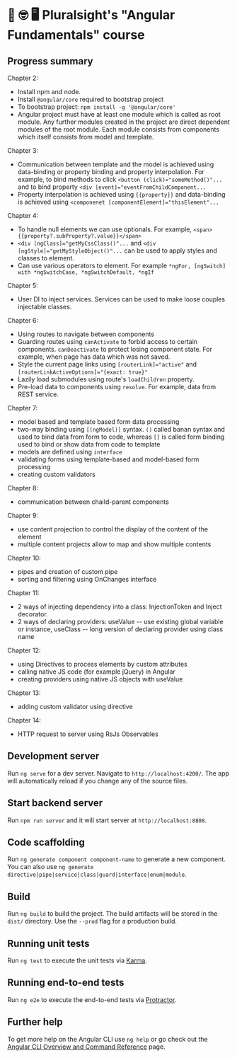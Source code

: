 # 📖 🤓 🖥 Pluralsight's "Angular Fundamentals" course 

## Progress summary
Chapter 2:
  * Install npm and node.
  * Install `@angular/core` required to bootstrap project
  * To bootstrap project: `npm install -g '@angular/core'`
  * Angular project must have at least one module which is called as root module. Any further modules created in the project are direct dependent modules of the root module. Each module consists from components 
    which itself consists from model and template.

Chapter 3:
  * Communication between template and the model is achieved using data-binding or property binding and property interpolation. For example, to bind methods to click `<button (click)="someMethod()"...` and 
    to bind property `<div [event]="eventFromChildComponent...`
  * Property interpolation is achieved using `{{property}}` and data-binding is achieved using `<componenet [componentElement]="thisElement"...`

Chapter 4:
  * To handle null elements we can use optionals. For example, `<span>{{property?.subProperty?.value}}</span>`
  * `<div [ngClass]="getMyCssClass()"...` and `<div [ngStyle]="getMyStyleObject()"...` can be used to apply styles and classes to element.
  * Can use various operators to element. For example `*ngFor, [ngSwitch] with *ngSwitchCase, *ngSwitchDefault, *ngIf`

Chapter 5:
  * User DI to inject services. Services can be used to make 
    loose couples injectable classes.

Chapter 6:
  * Using routes to navigate between components
  * Guarding routes using `canActivate` to forbid access to 
    certain components. `canDeactivate` to protect losing 
    component state. For example, when page has data which 
    was not saved.
  * Style the current page links using `[routerLink]="active"` and 
    `[routerLinkActiveOptions]="{exact: true}"`
  * Lazily load submodules using route's `loadChildren` 
    property. 
  * Pre-load data to components using `resolve`. For example,
    data from REST service.

Chapter 7:
  * model based and template based form data processing
  * two-way binding using `[(ngModel)]` syntax. `()` called banan syntax and used to bind data from form to code, whereas `[]` is called form binding 
    used to bind or show data from code to template
  * models are defined using `interface`
  * validating forms using template-based and model-based form processing
  * creating custom validators

Chapter 8:
  * communication between chaild-parent components

Chapter 9:
  * use content projection to control the display of the content of the element
  * multiple content projects allow to map and show multiple contents

Chapter 10:
  * pipes and creation of custom pipe
  * sorting and filtering using OnChanges interface

Chapter 11:
  * 2 ways of injecting dependency into a class: InjectionToken and Inject decorator.
  * 2 ways of declaring providers: useValue -- use existing global variable or instance, useClass -- long version of declaring provider using class name

Chapter 12:
  * using Directives to process elements by custom attributes
  * calling native JS code (for example jQuery) in Angular
  * creating providers using native JS objects with useValue

Chapter 13:
  * adding custom validator using directive

Chapter 14:
  * HTTP request to server using RsJs Observables

## Development server

Run `ng serve` for a dev server. Navigate to `http://localhost:4200/`. The app will automatically reload if you change any of the source files.

## Start backend server

Run `npm run server` and it will start server at `http://localhost:8808`.

## Code scaffolding

Run `ng generate component component-name` to generate a new component. You can also use `ng generate directive|pipe|service|class|guard|interface|enum|module`.

## Build

Run `ng build` to build the project. The build artifacts will be stored in the `dist/` directory. Use the `--prod` flag for a production build.

## Running unit tests

Run `ng test` to execute the unit tests via [Karma](https://karma-runner.github.io).

## Running end-to-end tests

Run `ng e2e` to execute the end-to-end tests via [Protractor](http://www.protractortest.org/).

## Further help

To get more help on the Angular CLI use `ng help` or go check out the [Angular CLI Overview and Command Reference](https://angular.io/cli) page.
